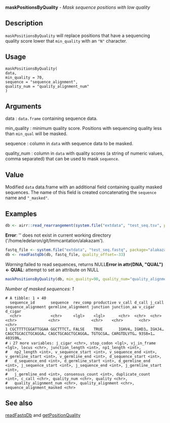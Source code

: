 **maskPositionsByQuality** - *Mask sequence positions with low quality*

Description
--------------------

`maskPositionsByQuality` will replace positions that 
have a sequencing quality score lower that `min_quality` with an
`"N"` character.


Usage
--------------------
```
maskPositionsByQuality(
data,
min_quality = 70,
sequence = "sequence_alignment",
quality_num = "quality_alignment_num"
)
```

Arguments
-------------------

data
:   `data.frame` containing sequence data.

min_quality
:   minimum quality score. Positions with sequencing quality 
less than `min_qual` will be masked.

sequence
:   column in `data` with sequence data to be masked.

quality_num
:   column in `data` with quality scores (a
string of numeric values, comma separated) that can
be used to mask `sequence`.




Value
-------------------

Modified `data` data.frame with an additional field containing 
quality masked sequences. The  name of this field is created 
concatenating the `sequence` name and `"_masked"`.



Examples
-------------------

```R
db <- airr::read_rearrangement(system.file("extdata", "test_seq.tsv", package="alakazam"))

```

**Error**: '' does not exist in current working directory ('/home/edelaron/git/Immcantation/alakazam').
```R
fastq_file <- system.file("extdata", "test_seq.fastq", package="alakazam")
db <- readFastqDb(db, fastq_file, quality_offset=-33)

```

*Warning*:failed to read sequences, returns NULL**Error in attr(DNA, "QUAL") <- QUAL**: attempt to set an attribute on NULL
```R
maskPositionsByQuality(db, min_quality=90, quality_num="quality_alignment_num")

```

*Number of masked sequences: 1*
```
# A tibble: 1 × 40
  sequence_id       sequence  rev_comp productive v_call d_call j_call sequence_alignment germline_alignment junction junction_aa v_cigar d_cigar
  <chr>             <chr>     <lgl>    <lgl>      <chr>  <chr>  <chr>  <chr>              <chr>              <chr>    <chr>       <chr>   <chr>  
1 CGCTTTTCGGATTGGAA GGCTTTCT… FALSE    TRUE       IGHV4… IGHD3… IGHJ4… CAGCTGCACCTGCAGGA… CAGCTGCAGCTGCAGGA… TGTGCGA… CARGTDLVTG… 93S8=1… 403S9N…
# ℹ 27 more variables: j_cigar <chr>, stop_codon <lgl>, vj_in_frame <lgl>, locus <chr>, junction_length <int>, np1_length <int>,
#   np2_length <int>, v_sequence_start <int>, v_sequence_end <int>, v_germline_start <int>, v_germline_end <int>, d_sequence_start <int>,
#   d_sequence_end <int>, d_germline_start <int>, d_germline_end <int>, j_sequence_start <int>, j_sequence_end <int>, j_germline_start <int>,
#   j_germline_end <int>, consensus_count <int>, duplicate_count <int>, c_call <chr>, quality_num <chr>, quality <chr>,
#   quality_alignment_num <chr>, quality_alignment <chr>, sequence_alignment_masked <chr>

```



See also
-------------------

[readFastqDb](readFastqDb.md) and [getPositionQuality](getPositionQuality.md)






